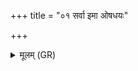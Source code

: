 +++
title = "०१ सर्वा इमा ओषधयः"

+++
<details><summary>मूलम् (GR)</summary>

सर्वा इमा ओषधयः  
पृथिव्याम् अधि निष्ठिताः ।  
अथैव भद्रिके त्वम्  
असुरेभ्यो अजायथाः ॥
</details>